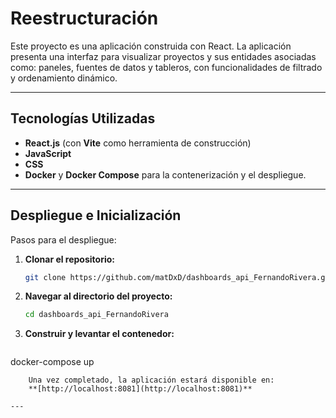 # Reestructuración

Este proyecto es una aplicación construida con React. La aplicación presenta una interfaz para visualizar proyectos y sus entidades asociadas como: paneles, fuentes de datos y tableros, con funcionalidades de filtrado y ordenamiento dinámico.

---

## Tecnologías Utilizadas

- **React.js** (con **Vite** como herramienta de construcción)
- **JavaScript**
- **CSS**
- **Docker** y **Docker Compose** para la contenerización y el despliegue.

---

## Despliegue e Inicialización

Pasos para el despliegue:

1.  **Clonar el repositorio:**

    ```sh
    git clone https://github.com/matDxD/dashboards_api_FernandoRivera.git
    ```

2.  **Navegar al directorio del proyecto:**

    ```sh
    cd dashboards_api_FernandoRivera
    ```

3.  **Construir y levantar el contenedor:**
    ```sh
docker-compose up
```
    Una vez completado, la aplicación estará disponible en:
    **[http://localhost:8081](http://localhost:8081)**

---
